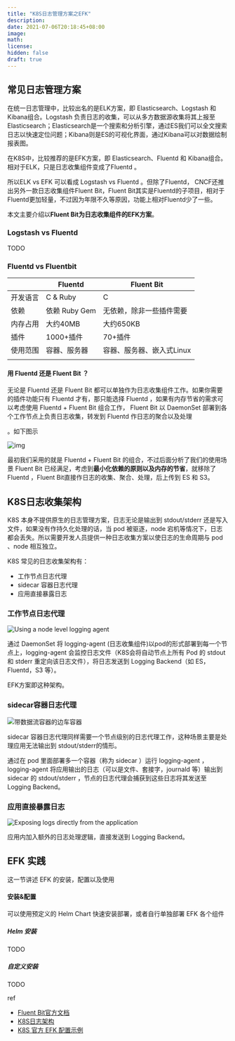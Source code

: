 ```yaml
---
title: "K8S日志管理方案之EFK"
description: 
date: 2021-07-06T20:18:45+08:00
image: 
math: 
license: 
hidden: false
draft: true
---
```


## 常见日志管理方案

在统一日志管理中，比较出名的是ELK方案，即 Elasticsearch、Logstash 和 Kibana组合。Logstash 负责日志的收集，可以从多方数据源收集将其上报至Elasticsearch；Elasticsearch是一个搜索和分析引擎，通过ES我们可以全文搜索日志以快速定位问题；Kibana则是ES的可视化界面，通过Kibana可以对数据绘制报表图。

在K8S中，比较推荐的是EFK方案，即 Elasticsearch、Fluentd 和 Kibana组合。相对于ELK，只是日志收集组件变成了Fluentd 。

所以ELK vs EFK 可以看成 Logstash  vs Fluentd 。但除了Fluentd， CNCF还推出另外一款日志收集组件Fluent Bit，Fluent Bit其实是Fluentd的子项目，相对于Fluentd更加轻量，不过因为年限不久等原因，功能上相对Fluentd少了一些。

本文主要介绍以**Fluent Bit为日志收集组件的EFK方案**。



###  Logstash  vs Fluentd 

TODO

### Fluentd vs Fluentbit

|          | Fluentd       | Fluent Bit                |
| -------- | ------------- | ------------------------- |
| 开发语言 | C & Ruby      | C                         |
| 依赖     | 依赖 Ruby Gem | 无依赖，除非一些插件需要  |
| 内存占用 | 大约40MB      | 大约650KB                 |
| 插件     | 1000+插件     | 70+插件                   |
| 使用范围 | 容器、服务器  | 容器、服务器、嵌入式Linux |
|          |               |                           |

#### 用 Fluentd 还是 Fluent Bit ？

无论是 Fluentd 还是 Fluent Bit 都可以单独作为日志收集组件工作。如果你需要的插件功能只有 Fluentd 才有，那只能选择 Fluentd ，如果有内存节省的需求可以考虑使用 Fluentd + Fluent Bit 组合工作， Fluent Bit 以 DaemonSet 部署到各个工作节点上负责日志收集，转发到 Fluentd 作日志的聚合以及处理

。如下图示

![img](https://dytvr9ot2sszz.cloudfront.net/wp-content/uploads/2018/06/kuberbetes-monitoring-arch-1.jpg)



最初我们采用的就是 Fluentd + Fluent Bit 的组合，不过后面分析了我们的使用场景 Fluent Bit 已经满足，考虑到**最小化依赖的原则以及内存的节省**，就移除了 Fluentd ，Fluent Bit直接作日志的收集、聚合、处理，后上传到 ES 和 S3。



## K8S日志收集架构

K8S 本身不提供原生的日志管理方案，日志无论是输出到 stdout/stderr 还是写入文件，如果没有作持久化处理的话，当 pod 被驱逐，node 宕机等情况下，日志都会丢失。所以需要开发人员提供一种日志收集方案以使日志的生命周期与 pod 、node 相互独立。 

K8S 常见的日志收集架构有：

- 工作节点日志代理
- sidecar 容器日志代理
- 应用直接暴露日志

### 工作节点日志代理

![Using a node level logging agent](https://d33wubrfki0l68.cloudfront.net/2585cf9757d316b9030cf36d6a4e6b8ea7eedf5a/1509f/images/docs/user-guide/logging/logging-with-node-agent.png)

通过 DaemonSet 将 logging-agent (日志收集组件)以pod的形式部署到每一个节点上，logging-agent 会监控日志文件（K8S会将自动节点上所有 Pod 的 stdout 和 stderr 重定向该日志文件），将日志发送到 Logging Backend（如 ES，Fluentd，S3 等）。

EFK方案即这种架构。

### sidecar容器日志代理

![带数据流容器的边车容器](https://d33wubrfki0l68.cloudfront.net/5bde4953b3b232c97a744496aa92e3bbfadda9ce/39767/images/docs/user-guide/logging/logging-with-streaming-sidecar.png)

sidecar 容器日志代理同样需要一个节点级别的日志代理工作，这种场景主要是处理应用无法输出到 stdout/stderr的情形。

通过在 pod 里面部署多一个容器（称为 sidecar ）运行 logging-agent ，logging-agent 将应用输出的日志（可以是文件、套接字，journald 等）输出到 sidecar 的 stdout/stderr ，节点的日志代理会捕获到这些日志将其发送至 Logging Backend。



### 应用直接暴露日志

![Exposing logs directly from the application](https://d33wubrfki0l68.cloudfront.net/0b4444914e56a3049a54c16b44f1a6619c0b198e/260e4/images/docs/user-guide/logging/logging-from-application.png)

应用内加入额外的日志处理逻辑，直接发送到 Logging Backend。

## EFK 实践

这一节讲述 EFK 的安装，配置以及使用

#### 安装&配置

可以使用预定义的 Helm Chart 快速安装部署，或者自行单独部署 EFK 各个组件

##### Helm 安装

TODO

##### 自定义安装

TODO 



ref

- [Fluent Bit官方文档](https://docs.fluentbit.io/manual/)
- [K8S日志架构](https://kubernetes.io/docs/concepts/cluster-administration/logging/)
- [K8S 官方 EFK 配置示例](https://github.com/kubernetes/kubernetes/tree/master/cluster/addons/fluentd-elasticsearch)

